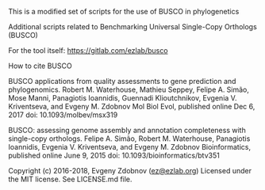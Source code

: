 This is a modified set of scripts for the use of BUSCO in phylogenetics

Additional scripts related to Benchmarking Universal Single-Copy Orthologs (BUSCO)

For the tool itself: https://gitlab.com/ezlab/busco

How to cite BUSCO

BUSCO applications from quality assessments to gene prediction and phylogenomics.
Robert M. Waterhouse, Mathieu Seppey, Felipe A. Simão, Mose Manni, Panagiotis Ioannidis, Guennadi Klioutchnikov, Evgenia V. Kriventseva, and Evgeny M. Zdobnov
Mol Biol Evol, published online Dec 6, 2017
doi: 10.1093/molbev/msx319

BUSCO: assessing genome assembly and annotation completeness with single-copy orthologs.
Felipe A. Simão, Robert M. Waterhouse, Panagiotis Ioannidis, Evgenia V. Kriventseva, and Evgeny M. Zdobnov
Bioinformatics, published online June 9, 2015
doi: 10.1093/bioinformatics/btv351

Copyright (c) 2016-2018, Evgeny Zdobnov (ez@ezlab.org)
Licensed under the MIT license. See LICENSE.md file.
